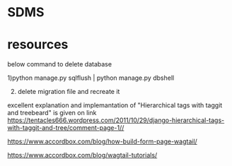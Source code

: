 # SDMS



# resources

below command to delete database 

1)python manage.py sqlflush | python manage.py dbshell

2) delete migration file and recreate it

excellent explanation and implemantation of "Hierarchical tags with taggit and treebeard" is given on link <https://tentacles666.wordpress.com/2011/10/29/django-hierarchical-tags-with-taggit-and-tree/comment-page-1//>

<https://www.accordbox.com/blog/how-build-form-page-wagtail/>

<https://www.accordbox.com/blog/wagtail-tutorials/>
